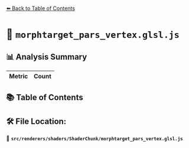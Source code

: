 [⬅️ Back to Table of Contents](../../../../index.md)

# 📄 `morphtarget_pars_vertex.glsl.js`

## 📊 Analysis Summary

| Metric | Count |
|--------|-------|

## 📚 Table of Contents


## 🛠️ File Location:
📂 **`src/renderers/shaders/ShaderChunk/morphtarget_pars_vertex.glsl.js`**